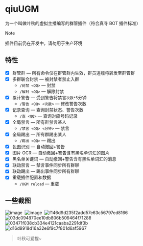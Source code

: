 # qiuUGM 

 为一个叫做叶秋的虚拟主播编写的群管插件（符合真寻 BOT 插件标准）

> [!NOTE]
> 插件目前仍在开发中，请勿用于生产环境

## 特性

- [x] 群管群 — 所有命令仅在群管群内生效，群员违规将转发至群管群
- [x] 多群联合封禁 — 被封禁者禁止入群
  - `/封禁 <QQ>` — 封禁
  - `/解封 <QQ>` — 解除封禁
- [x] 累计警告 — 受到警告将禁言`次数*5`分钟
  - `/警告 <QQ> <次数>` — 修改警告次数
- [x] 记录查询 — 查询封禁状态、警告次数
  - `/查 <QQ>` — 查询对应号码记录
- [x] 全局禁言 — 所有群禁言某人
  - `/禁言 <QQ> <分钟>` — 禁言
- [x] 全局踢出 — 所有群踢出某人
  - `/踢出 <QQ>` — 踢出
- [x] 色图识别 — 自动撤回+警告
- [x] 图片 OCR — 自动撤回+警告含有黑名单词汇的图片
- [x] 黑名单关键词 — 自动撤回+警告含有黑名单词汇的消息
- [x] 联动禁言 — 禁言事件同步所有群聊
- [x] 联动踢出 — 踢出事件同步所有群聊
- [x] 重载插件配置和数据
  - `/UGM reload` — 重载

## 一些截图

![image](https://github.com/klxf/qiuUGM/assets/31070597/c688121f-4399-4ad9-82f6-a35e1045f9ed) 
![image](https://github.com/klxf/qiuUGM/assets/31070597/a86b8f96-b861-4dd0-9c90-d94620b2432a) 
![f146d9d235f2add57e63c56797ed8166](https://github.com/klxf/qiuUGM/assets/31070597/53376253-257b-486c-a058-d96cf9dc4649)  
![03dc094870ee10db806b509464f71288](https://github.com/klxf/qiuUGM/assets/31070597/fb529e77-d236-41ae-a64b-ef4dfe73e8f6)  
![03471f038cb334e4121caaba2291df3b](https://github.com/klxf/qiuUGM/assets/31070597/c43c1ca3-6d70-45af-86c9-9c45a7f5ec3e)
![d16d9918d16a32e6f9c7f801d6af5967](https://github.com/klxf/qiuUGM/assets/31070597/669a5939-c511-4476-b33b-af1ae0735907)

> 叶秋可爱捏~

